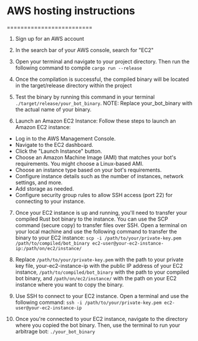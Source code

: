 # AWS hosting instructions
=========================

1. Sign up for an AWS account 

2. In the search bar of your AWS console, search for "EC2"

3. Open your terminal and navigate to your project directory. Then run the following command to compile `cargo run --release`

4. Once the compilation is successful, the compiled binary will be located in the target/release directory within the project

5. Test the binary by running this command in your terminal `./target/release/your_bot_binary`.
NOTE: Replace your_bot_binary with the actual name of your binary.

6. Launch an Amazon EC2 Instance:
Follow these steps to launch an Amazon EC2 instance:

- Log in to the AWS Management Console.
- Navigate to the EC2 dashboard.
- Click the "Launch Instance" button.
- Choose an Amazon Machine Image (AMI) that matches your bot's requirements. You might choose a Linux-based AMI.
- Choose an instance type based on your bot's requirements.
- Configure instance details such as the number of instances, network settings, and more.
- Add storage as needed.
- Configure security group rules to allow SSH access (port 22) for connecting to your instance.

7. Once your EC2 instance is up and running, you'll need to transfer your compiled Rust bot binary to the instance. You can use the SCP command (secure copy) to transfer files over SSH. Open a terminal on your local machine and use the following command to transfer the binary to your EC2 instance: `scp -i /path/to/your/private-key.pem /path/to/compiled/bot_binary ec2-user@your-ec2-instance-ip:/path/on/ec2/instance/` 

8. Replace `/path/to/your/private-key.pem` with the path to your private key file, your-ec2-instance-ip with the public IP address of your EC2 instance, `/path/to/compiled/bot_binary` with the path to your compiled bot binary, and `/path/on/ec2/instance/` with the path on your EC2 instance where you want to copy the binary.

9. Use SSH to connect to your EC2 instance. Open a terminal and use the following command: `ssh -i /path/to/your/private-key.pem ec2-user@your-ec2-instance-ip`

10. Once you're connected to your EC2 instance, navigate to the directory where you copied the bot binary. Then, use the terminal to run your arbitrage bot: `./your_bot_binary`
